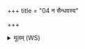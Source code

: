 +++
title = "04 न सैन्धवस्य"

+++
<details><summary>मूलम् (WS)</summary>

न सैन्धवस्य पुष्पस्य सूर्यो म्लापयति त्वचं ।  
पाटे ऽम्लातया त्वया सपत्न्या वर्च आ ददे ॥ ॥ ४ ॥
</details>